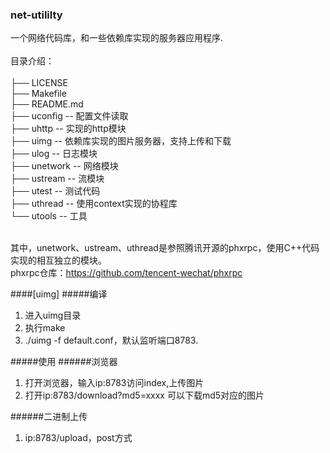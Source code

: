 ### net-utililty

一个网络代码库，和一些依赖库实现的服务器应用程序.</br></br>
目录介绍：</br>
</br>
├── LICENSE</br>
├── Makefile</br>
├── README.md</br>
├── uconfig      -- 配置文件读取</br>
├── uhttp        -- 实现的http模块</br>
├── uimg         -- 依赖库实现的图片服务器，支持上传和下载</br>
├── ulog         -- 日志模块</br>
├── unetwork     -- 网络模块</br>
├── ustream      -- 流模块</br>
├── utest        -- 测试代码</br>
├── uthread      -- 使用context实现的协程库</br>
└── utools       -- 工具</br>
</br>

其中，unetwork、ustream、uthread是参照腾讯开源的phxrpc，使用C++代码实现的相互独立的模块。</br>
phxrpc仓库：https://github.com/tencent-wechat/phxrpc</br>

####[uimg]
#####编译
1. 进入uimg目录
2. 执行make
3. ./uimg -f default.conf，默认监听端口8783.

#####使用
######浏览器
1. 打开浏览器，输入ip:8783访问index,上传图片
2. 打开ip:8783/download?md5=xxxx 可以下载md5对应的图片

######二进制上传
1. ip:8783/upload，post方式
